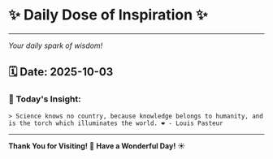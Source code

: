 # ✨ Daily Dose of Inspiration ✨

--- 

_Your daily spark of wisdom!_

## 🗓️ Date: **2025-10-03**

### 💬 Today's Insight:
```
> Science knows no country, because knowledge belongs to humanity, and is the torch which illuminates the world. ❤️ - Louis Pasteur
```

--- 

**Thank You for Visiting!** 🙏
**Have a Wonderful Day!** ☀️
